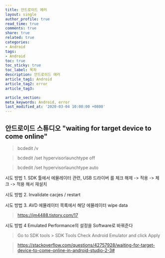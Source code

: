 ```yaml
---
title: 안드로이드 에러
layout: single
author_profile: true
read_time: true
comments: true
share: true
related: true
categories:
- Android
tags:
- Android
toc: true
toc_sticky: true
toc_label: 목차
description: 안드로이드 에러
article_tag1: Android
article_tag2: error
article_tag3: 

article_section:  
meta_keywords: Android, error
last_modified_at: '2020-03-04 10:00:00 +0800'
---
```


## 안드로이드 스튜디오 "waiting for target device to come online"

 

> bcdedit /v

> bcdedit /set hypervisorlaunchtype off

> bcdedit /set hypervisorlaunchtype auto

시도 방법 1. SDK 툴에서 에뮬레이터 관련, USB 드라이버 를 체크 해제 -> 적용 -> 체크 -> 적용 해서 재설치

시도 방법 2. Invalidate cacjes / restart

시도 방법 3. AVD 에뮬레이터 목록에서 해당 에뮬레이터 wipe data

> https://jm4488.tistory.com/17


시도 방법 4
Emulated Performance의 설정을 Software로 바꿔준다 

> Go to SDK tools > SDK Tools 
Check Android Emulator and click Apply

> https://stackoverflow.com/questions/42757928/waiting-for-target-device-to-come-online-in-android-studio-2-3#
